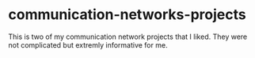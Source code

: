 communication-networks-projects
===============================
This is two of my communication network projects that I liked. They were not complicated but extremly informative for me.
